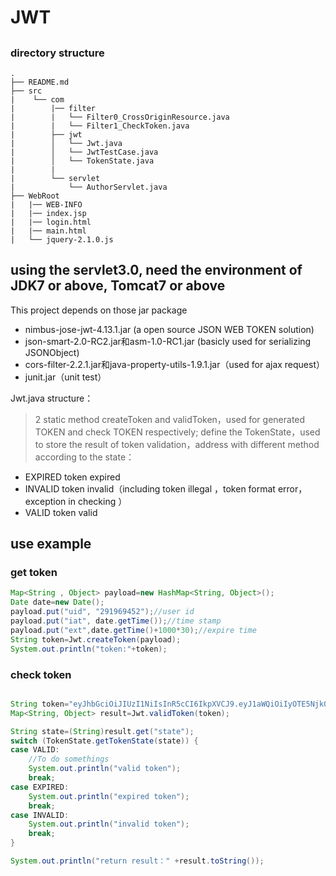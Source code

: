 # JWT
##
### directory structure
```
.
├── README.md
├── src
|    └── com
|        |── filter
|        |   └── Filter0_CrossOriginResource.java 
|		 |	 └── Filter1_CheckToken.java	
|        ├── jwt
|        │   └── Jwt.java
|        │   └── JwtTestCase.java 
|        │   └── TokenState.java  
|        |
|        └── servlet
|            └── AuthorServlet.java
├── WebRoot
|   |── WEB-INFO
|   |── index.jsp
|	|── login.html
|	|── main.html
|   └── jquery-2.1.0.js
```
## using the servlet3.0, need the environment of JDK7 or above, Tomcat7 or above

This project depends on those jar package  
+ nimbus-jose-jwt-4.13.1.jar (a open source JSON WEB TOKEN solution)
+ json-smart-2.0-RC2.jar和asm-1.0-RC1.jar (basicly used for serializing JSONObject)
+ cors-filter-2.2.1.jar和java-property-utils-1.9.1.jar（used for ajax request）
+ junit.jar（unit test）


Jwt.java structure：
> 2 static method createToken and validToken，used for generated TOKEN and check TOKEN respectively;
> define the TokenState，used to store the result of token validation，address with different method according to the state：
   * EXPIRED  token expired
   * INVALID  token invalid（including token illegal ，token format error，exception in checking ）
   * VALID    token valid

   
   
## use example
### get token

```Java
Map<String , Object> payload=new HashMap<String, Object>();
Date date=new Date();
payload.put("uid", "291969452");//user id
payload.put("iat", date.getTime());//time stamp
payload.put("ext",date.getTime()+1000*30);//expire time
String token=Jwt.createToken(payload);
System.out.println("token:"+token);

```

### check token
```Java

String token="eyJhbGciOiJIUzI1NiIsInR5cCI6IkpXVCJ9.eyJ1aWQiOiIyOTE5Njk0NTIiLCJpYXQiOjE0NjA0MzE4ODk2OTgsImV4dCI6MTQ2MDQzNTQ4OTY5OH0.RAa71BnklRMPyPhYBbxsfJdtXBnXeWevxcXLlwC2PrY";
Map<String, Object> result=Jwt.validToken(token);

String state=(String)result.get("state");
switch (TokenState.getTokenState(state)) {
case VALID:
	//To do somethings
	System.out.println("valid token");
	break;
case EXPIRED:
	System.out.println("expired token");
	break;
case INVALID:
	System.out.println("invalid token");
	break;
}

System.out.println("return result：" +result.toString());
	


```

